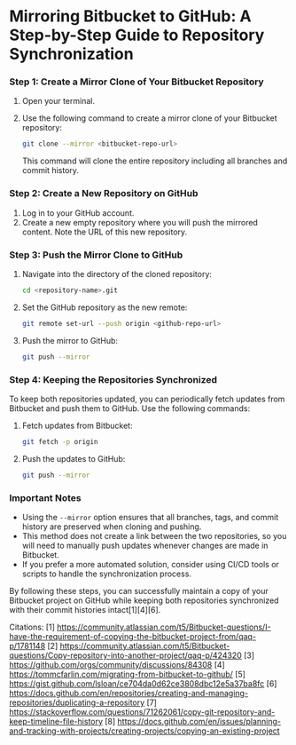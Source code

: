 # Mirroring Bitbucket to GitHub: A Step-by-Step Guide to Repository Synchronization

### Step 1: Create a Mirror Clone of Your Bitbucket Repository

1. Open your terminal.
2. Use the following command to create a mirror clone of your Bitbucket repository:

   ```bash
   git clone --mirror <bitbucket-repo-url>
   ```

   This command will clone the entire repository including all branches and commit history.

### Step 2: Create a New Repository on GitHub

1. Log in to your GitHub account.
2. Create a new empty repository where you will push the mirrored content. Note the URL of this new repository.

### Step 3: Push the Mirror Clone to GitHub

1. Navigate into the directory of the cloned repository:

   ```bash
   cd <repository-name>.git
   ```

2. Set the GitHub repository as the new remote:

   ```bash
   git remote set-url --push origin <github-repo-url>
   ```

3. Push the mirror to GitHub:

   ```bash
   git push --mirror
   ```

### Step 4: Keeping the Repositories Synchronized

To keep both repositories updated, you can periodically fetch updates from Bitbucket and push them to GitHub. Use the following commands:

1. Fetch updates from Bitbucket:

   ```bash
   git fetch -p origin
   ```

2. Push the updates to GitHub:

   ```bash
   git push --mirror
   ```

### Important Notes

- Using the `--mirror` option ensures that all branches, tags, and commit history are preserved when cloning and pushing.
- This method does not create a link between the two repositories, so you will need to manually push updates whenever changes are made in Bitbucket.
- If you prefer a more automated solution, consider using CI/CD tools or scripts to handle the synchronization process.

By following these steps, you can successfully maintain a copy of your Bitbucket project on GitHub while keeping both repositories synchronized with their commit histories intact[1][4][6].

Citations:
[1] https://community.atlassian.com/t5/Bitbucket-questions/I-have-the-requirement-of-copying-the-bitbucket-project-from/qaq-p/1781148
[2] https://community.atlassian.com/t5/Bitbucket-questions/Copy-repository-into-another-project/qaq-p/424320
[3] https://github.com/orgs/community/discussions/84308
[4] https://tommcfarlin.com/migrating-from-bitbucket-to-github/
[5] https://gist.github.com/lsloan/ce704da0d62ce3808dbc12e5a37ba8fc
[6] https://docs.github.com/en/repositories/creating-and-managing-repositories/duplicating-a-repository
[7] https://stackoverflow.com/questions/71262061/copy-git-repository-and-keep-timeline-file-history
[8] https://docs.github.com/en/issues/planning-and-tracking-with-projects/creating-projects/copying-an-existing-project